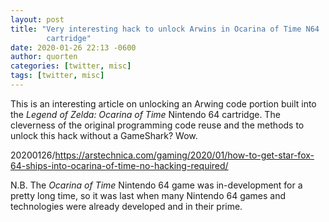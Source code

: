 ```yaml
---
layout: post
title: "Very interesting hack to unlock Arwins in Ocarina of Time N64
        cartridge"
date: 2020-01-26 22:13 -0600
author: quorten
categories: [twitter, misc]
tags: [twitter, misc]
---
```


This is an interesting article on unlocking an Arwing code portion
built into the _Legend of Zelda: Ocarina of Time_ Nintendo 64
cartridge.  The cleverness of the original programming code reuse and
the methods to unlock this hack without a GameShark?  Wow.

20200126/https://arstechnica.com/gaming/2020/01/how-to-get-star-fox-64-ships-into-ocarina-of-time-no-hacking-required/

N.B. The _Ocarina of Time_ Nintendo 64 game was in-development for a
pretty long time, so it was last when many Nintendo 64 games and
technologies were already developed and in their prime.
